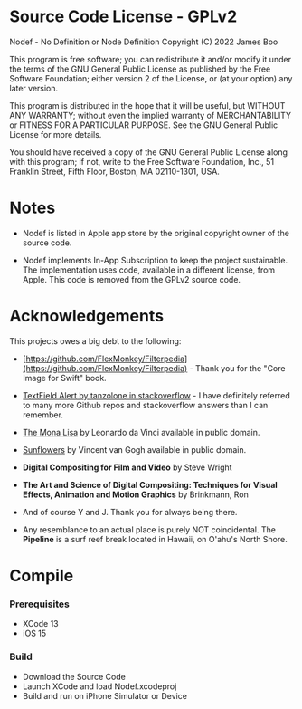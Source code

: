 # Source Code License - GPLv2

Nodef - No Definition or Node Definition
Copyright (C) 2022 James Boo 

This program is free software; you can redistribute it and/or
modify it under the terms of the GNU General Public License
as published by the Free Software Foundation; either version 2
of the License, or (at your option) any later version.

This program is distributed in the hope that it will be useful,
but WITHOUT ANY WARRANTY; without even the implied warranty of
MERCHANTABILITY or FITNESS FOR A PARTICULAR PURPOSE.  See the
GNU General Public License for more details.

You should have received a copy of the GNU General Public License
along with this program; if not, write to the Free Software
Foundation, Inc., 51 Franklin Street, Fifth Floor, Boston, MA  02110-1301, USA.

# Notes

* Nodef is listed in Apple app store by the original copyright owner of the source code. 

* Nodef implements In-App Subscription to keep the project sustainable. The implementation uses code, available in a different license, from Apple. This code is removed from the GPLv2 source code.

# Acknowledgements

This projects owes a big debt to the following:

* [https://github.com/FlexMonkey/Filterpedia](https://github.com/FlexMonkey/Filterpedia) - Thank you for the "Core Image for Swift" book.

* [TextField Alert by tanzolone in stackoverflow](https://stackoverflow.com/questions/56726663/how-to-add-a-textfield-to-alert-in-swiftui) - I have definitely referred to many more Github repos and stackoverflow answers than I can remember. 

* [The Mona Lisa](https://en.wikipedia.org/wiki/File:Mona_Lisa.jpg) by Leonardo da Vinci available in public domain.

* [Sunflowers](https://en.wikipedia.org/wiki/File:Vincent_van_Gogh_-_Sunflowers_-_VGM_F458.jpg) by Vincent van Gogh available in public domain.

* **Digital Compositing for Film and Video** by Steve Wright

* **The Art and Science of Digital Compositing: Techniques for Visual Effects, Animation and Motion Graphics** by Brinkmann, Ron

* And of course Y and J. Thank you for always being there.

* Any resemblance to an actual place is purely NOT coincidental. The **Pipeline** is a surf reef break located in Hawaii, on O'ahu's North Shore. 

# Compile

### Prerequisites

* XCode 13
* iOS 15

### Build

* Download the Source Code
* Launch XCode and load Nodef.xcodeproj 
* Build and run on iPhone Simulator or Device

